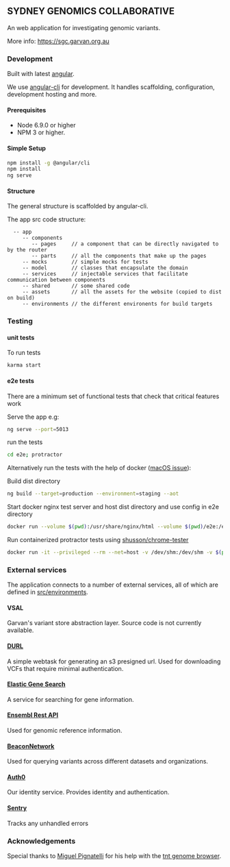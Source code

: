 ## SYDNEY GENOMICS COLLABORATIVE

An web application for investigating genomic variants.

More info: https://sgc.garvan.org.au 

### Development
Built with latest [angular](https://github.com/angular/angular).

We use [angular-cli](https://github.com/angular/angular-cli) for
development. It handles scaffolding, configuration, development hosting 
and more.

#### Prerequisites

 - Node 6.9.0 or higher
 - NPM 3 or higher.

#### Simple Setup

```bash
npm install -g @angular/cli
npm install
ng serve
```

#### Structure
The general structure is scaffolded by angular-cli.

The app src code structure:

```
  -- app
     -- components
        -- pages     // a component that can be directly navigated to by the router
        -- parts     // all the components that make up the pages
     -- mocks        // simple mocks for tests
     -- model        // classes that encapsulate the domain
     -- services     // injectable services that facilitate communication between components
     -- shared       // some shared code
     -- assets       // all the assets for the website (copied to dist on build)
     -- environments // the different environents for build targets
```

### Testing

#### unit tests

To run tests
```bash
karma start
```
  
#### e2e tests
 
There are a minimum set of functional tests that check that critical 
features work

Serve the app e.g:
```bash
ng serve --port=5013
```
run the tests
```bash
cd e2e; protractor
```

Alternatively run the tests with the help of docker ([macOS issue](https://forums.docker.com/t/access-host-not-vm-from-inside-container/11747/10)):

 Build dist directory
 ```bash
 ng build --target=production --environment=staging --aot
 ```

 Start docker nginx test server and host dist directory and use config in e2e directory
 ```bash
 docker run --volume $(pwd):/usr/share/nginx/html --volume $(pwd)/e2e:/etc/nginx --detach --name sgc -p 5013:80 nginx:latest
 ```

 Run containerized protractor tests using [shusson/chrome-tester](https://github.com/shusson/docker-chrome-headless) 
 ```bash
 docker run -it --privileged --rm --net=host -v /dev/shm:/dev/shm -v $(pwd)/e2e:/tests shusson/chrome-tester protractor
 ```

### External services
The application connects to a number of external services, 
all of which are defined in [src/environments](src/environments). 
   
#### VSAL
Garvan's variant store abstraction layer. Source code is not currently 
available.

#### [DURL](https://github.com/shusson/durl)
A simple webtask for generating an s3 presigned url. 
Used for downloading VCFs that require minimal authentication.
 
#### [Elastic Gene Search](https://github.com/shusson/genesearch)
A service for searching for gene information.

#### [Ensembl Rest API](http://rest.ensembl.org/)
Used for genomic reference information.

#### [BeaconNetwork](https://beacon-network.org/)
Used for querying variants across different datasets and organizations.

#### [Auth0](https://auth0.com/)
Our identity service. Provides identity and authentication.

#### [Sentry](https://sentry.io/)
Tracks any unhandled errors

### Acknowledgements
Special thanks to [Miguel Pignatelli](https://github.com/emepyc) 
for his help with the [tnt genome browser](https://github.com/tntvis/tnt.genome).
